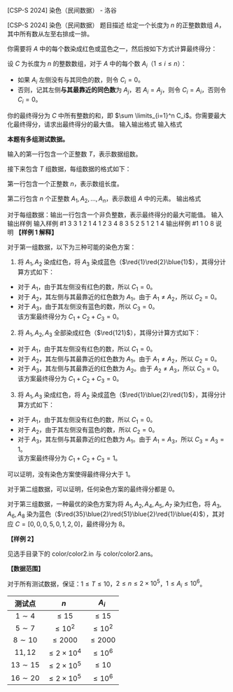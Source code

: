 



[CSP-S 2024] 染色（民间数据） - 洛谷














[CSP-S 2024] 染色（民间数据）
题目描述
给定一个长度为 $n$ 的正整数数组 $A$，其中所有数从左至右排成一排。

你需要将 $A$ 中的每个数染成红色或蓝色之一，然后按如下方式计算最终得分：

设 $C$ 为长度为 $n$ 的整数数组，对于 $A$ 中的每个数 $A_i$（$1 \leq i \leq n$）：

- 如果 $A_i$ 左侧没有与其同色的数，则令 $C_i = 0$。
- 否则，记其左侧**与其最靠近的同色数**为 $A_j$，若 $A_i = A_j$，则令 $C_i = A_i$，否则令 $C_i = 0$。

你的最终得分为 $C$ 中所有整数的和，即 $\sum \limits_{i=1}^n C_i$。你需要最大化最终得分，请求出最终得分的最大值。
输入输出格式
输入格式

**本题有多组测试数据。**

输入的第一行包含一个正整数 $T$，表示数据组数。

接下来包含 $T$ 组数据，每组数据的格式如下：

第一行包含一个正整数 $n$，表示数组长度。

第二行包含 $n$ 个正整数 $A_1, A_2, \dots, A_n$，表示数组 $A$ 中的元素。
输出格式

对于每组数据：输出一行包含一个非负整数，表示最终得分的最大可能值。
输入输出样例
输入样例 #1
3
3
1 2 1
4
1 2 3 4
8
3 5 2 5 1 2 1 4
输出样例 #1
1
0
8
说明
**【样例 1 解释】**

对于第一组数据，以下为三种可能的染色方案：

1. 将 $A_1, A_2$ 染成红色，将 $A_3$ 染成蓝色（$\red{1}\red{2}\blue{1}$），其得分计算方式如下：
- 对于 $A_1$，由于其左侧没有红色的数，所以 $C_1 = 0$。
- 对于 $A_2$，其左侧与其最靠近的红色数为 $A_1$。由于 $A_1 \neq A_2$，所以 $C_2 = 0$。
- 对于 $A_3$，由于其左侧没有蓝色的数，所以 $C_3 = 0$。    
该方案最终得分为 $C_1 + C_2 + C_3 = 0$。
2. 将 $A_1, A_2, A_3$ 全部染成红色（$\red{121}$），其得分计算方式如下：
- 对于 $A_1$，由于其左侧没有红色的数，所以 $C_1 = 0$。
- 对于 $A_2$，其左侧与其最靠近的红色数为 $A_1$。由于 $A_1 \neq A_2$，所以 $C_2 = 0$。
- 对于 $A_3$，其左侧与其最靠近的红色数为 $A_2$。由于 $A_2 \neq A_3$，所以 $C_3 = 0$。    
该方案最终得分为 $C_1 + C_2 + C_3 = 0$。
3. 将 $A_1, A_3$ 染成红色，将 $A_2$ 染成蓝色（$\red{1}\blue{2}\red{1}$），其得分计算方式如下：
- 对于 $A_1$，由于其左侧没有红色的数，所以 $C_1 = 0$。
- 对于 $A_2$，由于其左侧没有蓝色的数，所以 $C_2 = 0$。
- 对于 $A_3$，其左侧与其最靠近的红色数为 $A_1$。由于 $A_1 = A_3$，所以 $C_3 = A_3 = 1$。    
该方案最终得分为 $C_1 + C_2 + C_3 = 1$。

可以证明，没有染色方案使得最终得分大于 $1$。

对于第二组数据，可以证明，任何染色方案的最终得分都是 $0$。

对于第三组数据，一种最优的染色方案为将 $A_1, A_2, A_4, A_5, A_7$ 染为红色，将 $A_3, A_6, A_8$ 染为蓝色（$\red{35}\blue{2}\red{51}\blue{2}\red{1}\blue{4}$），其对应 $C = [0, 0, 0, 5, 0, 1, 2, 0]$，最终得分为 $8$。

**【样例 2】**

见选手目录下的 color/color2.in 与 color/color2.ans。

**【数据范围】**

对于所有测试数据，保证：$1\leq T\leq 10$，$2\leq n\leq 2\times 10^5$，$1\leq A_i\leq 10^6$。

| 测试点 | $n$ | $A_i$ |
| :----------: | :----------: | :----------: |
| $1\sim 4$ | $\leq 15$ | $\leq 15$ |
| $5\sim 7$ | $\leq 10^2$ | $\leq 10^2$ |
| $8\sim 10$ | $\leq 2000$ | $\leq 2000$ |
| $11,12$ | $\leq 2\times 10^4$ | $\leq 10^6$ |
| $13\sim 15$ | $\leq 2\times 10^5$ | $\leq 10$ |
| $16\sim 20$ | $\leq 2\times 10^5$ | $\leq 10^6$ |






